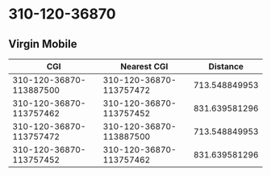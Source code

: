 # 310-120-36870
## Virgin Mobile


| CGI | Nearest CGI | Distance |
|-----|-------------|----------|
| 310-120-36870-113887500 | 310-120-36870-113757472 | 713.548849953 |
| 310-120-36870-113757462 | 310-120-36870-113757452 | 831.639581296 |
| 310-120-36870-113757472 | 310-120-36870-113887500 | 713.548849953 |
| 310-120-36870-113757452 | 310-120-36870-113757462 | 831.639581296 |
